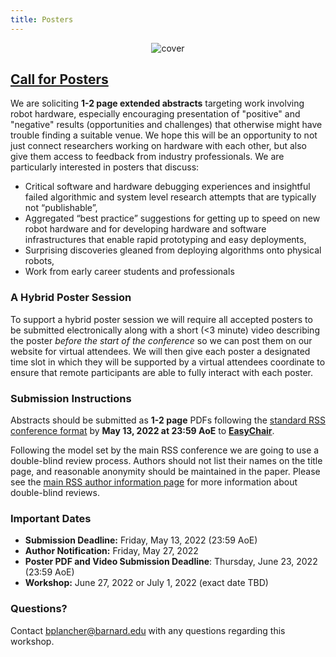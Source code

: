 ```yaml
---
title: Posters
---
```


<figure class="figure">
  <center>
  <img src="{{ site.baseurl }}/assets/cover.png" alt="cover" class="vid-fluid rounded center">
  </center>
</figure>

## [Call for Posters](https://easychair.org/cfp/MTG-RSS-22)

We are soliciting **1-2 page extended abstracts** targeting work involving robot hardware, especially encouraging presentation of "positive" and "negative" results (opportunities and challenges) that otherwise might have trouble finding a suitable venue. We hope this will be an opportunity to not just connect researchers working on hardware with each other, but also give them access to feedback from industry professionals. We are particularly interested in posters that discuss:
+ Critical software and hardware debugging experiences and insightful failed algorithmic and system level research attempts that are typically not “publishable”,
+ Aggregated “best practice” suggestions for getting up to speed on new robot hardware and for developing hardware and software infrastructures that enable rapid prototyping and easy deployments,
+ Surprising discoveries gleaned from deploying algorithms onto physical robots,
+ Work from early career students and professionals

### A Hybrid Poster Session

To support a hybrid poster session we will require all accepted posters to be submitted electronically along with a short (<3 minute) video describing the poster *before the start of the conference* so we can post them on our website for virtual attendees. We will then give each poster a designated time slot in which they will be supported by a virtual attendees coordinate to ensure that remote participants are able to fully interact with each poster.

### Submission Instructions

Abstracts should be submitted as **1-2 page** PDFs following the [standard RSS conference format](https://roboticsconference.org/information/authorinfo/) by **May 13, 2022 at 23:59 AoE** to **[EasyChair](https://easychair.org/conferences/?conf=mtgrss22)**. 

Following the model set by the main RSS conference we are going to use a double-blind review process. Authors should not list their names on the title page, and reasonable anonymity should be maintained in the paper. Please see the [main RSS author information page](https://roboticsconference.org/information/authorinfo/) for more information about double-blind reviews.

### Important Dates

+ **Submission Deadline:** Friday, May 13, 2022 (23:59 AoE)
+ **Author Notification:** Friday, May 27, 2022
+ **Poster PDF and Video Submission Deadline**: Thursday, June 23, 2022 (23:59 AoE)
+ **Workshop:** June 27, 2022 or July 1, 2022 (exact date TBD)

### Questions?

Contact [bplancher@barnard.edu](mailto:bplancher@barnard.edu) with any questions regarding this workshop.